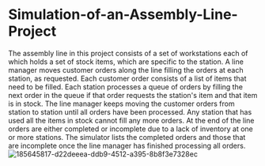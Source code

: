 # Simulation-of-an-Assembly-Line-Project

The assembly line in this project consists of a set of workstations each of which holds a set of stock items, which are specific to the station. A line manager moves customer orders along the line filling the orders at each station, as requested. Each customer order consists of a list of items that need to be filled. Each station processes a queue of orders by filling the next order in the queue if that order requests the station's item and that item is in stock. The line manager keeps moving the customer orders from station to station until all orders have been processed. Any station that has used all the items in stock cannot fill any more orders. At the end of the line orders are either completed or incomplete due to a lack of inventory at one or more stations. The simulator lists the completed orders and those that are incomplete once the line manager has finished processing all orders.
![185645817-d22deeea-ddb9-4512-a395-8b8f3e7328ec](https://user-images.githubusercontent.com/71848889/218341631-b4f2fb28-d387-493b-bb8c-a4761cddf488.jpg)
